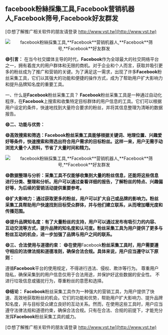 ## **facebook粉絲採集工具,**Facebook**营销机器人,**Facebook**筛号,**Facebook**好友群发**

[😍想了解推广相关软件的朋友请登录 http://www.vst.tw](http://www.vst.tw)

 <center><img src="https://vst.tw/MP4/tuiguang/png/3.png" alt="facebook粉絲採集工具,**Facebook**营销机器人,**Facebook**筛号,**Facebook**好友群发"></center>

**😄引言：**
在当今社交媒体主导的时代，**Facebook**作为全球最大的社交网络平台之一，拥有着庞大的用户群体和无限的商机。对于企业和个人而言，获取并吸引更多的粉丝成为了推广和营销的关键。为了满足这一需求，出现了许多**Facebook**粉丝采集工具，它们以其强大的功能和便捷的操作方式，成为了帮助用户扩大影响力和提升品牌知名度的重要工具。

一、什么是**Facebook**粉丝采集工具？
**Facebook**粉丝采集工具是一种通过自动化程序，在**Facebook**上搜索和收集特定目标群体的用户信息的工具。它们可以根据用户设定的条件，快速地找到大量符合要求的粉丝，并将其信息整理为清晰的数据报告。

**😄二、功能与优势：**

**😄高效搜索和筛选：**Facebook**粉丝采集工具能够根据关键词、地理位置、兴趣爱好等条件，快速搜索和筛选出符合用户需求的目标粉丝。这样一来，用户无需手动浏览大量个人资料，节省了大量时间和精力。**

 <center><img src="https://vst.tw/MP4/tuiguang/png/0.png" alt="facebook粉絲採集工具,**Facebook**营销机器人,**Facebook**筛号,**Facebook**好友群发"></center>

**😄数据整理与分析：采集工具不仅能够收集到大量的粉丝信息，还能将这些信息进行分类、整理和分析。用户可以通过查看详细的报告，了解粉丝的特点、兴趣偏好等，为后续的营销活动提供重要参考。**

**😄扩大影响力：通过获取更多的粉丝，用户可以扩大自己或品牌的影响力。粉丝采集工具帮助用户快速找到目标受众群体，并与他们建立联系，从而增加曝光度和传播范围。**

**😄提升品牌知名度：有了大量粉丝的支持，用户可以通过发布有吸引力的内容、互动交流等方式，提升品牌的知名度和认可度。粉丝采集工具为用户提供了更多与粉丝互动的机会，进一步加强了品牌与用户之间的联系。**

**😄三、合法使用与道德约束：**
**😄在使用**Facebook**粉丝采集工具时，用户需要遵守相应的法律法规和道德准则，确保合法合规。具体来说，用户应当遵守以下原则：**

遵循**Facebook**平台的使用规定，不得进行违法、侵权、欺诈等行为。
尊重用户隐私，确保采集到的用户信息仅用于合法用途，并保护好这些数据的安全性。
不进行垃圾信息或骚扰行为，尊重粉丝的意愿和选择。

**😄结论：**
**Facebook**粉丝采集工具作为一种强大的营销工具，为用户提供了快速、高效地获取粉丝的机会。它们的功能和优势，帮助用户扩大影响力、提升品牌知名度，并与目标受众建立良好的互动关系。然而，在使用这些工具时，用户应当遵守法律法规和道德约束，确保合法合规。只有在合法、合规的前提下，才能充分发挥**Facebook**粉丝采集工具的威力。

[😍想了解推广相关软件的朋友请登录 http://www.vst.tw](http://www.vst.tw)



